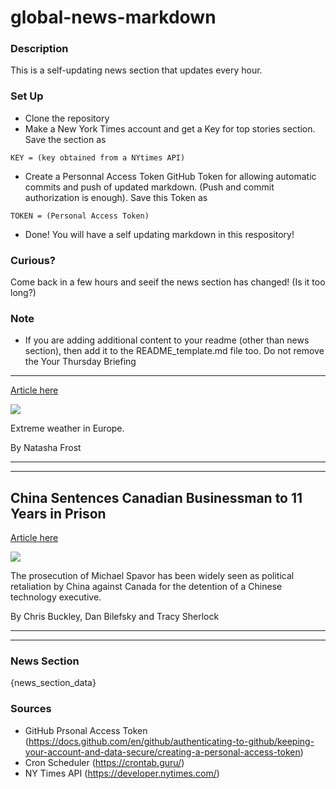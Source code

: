 # global-news-markdown

### Description 
This is a self-updating news section that updates every hour.

### Set Up 
* Clone the repository
* Make a New York Times account and get a Key for top stories section. Save the section as 
 ```
 KEY = (key obtained from a NYtimes API)
 ```
*  Create a Personnal Access Token GitHub Token for allowing automatic commits and push of updated markdown. (Push and commit authorization is enough). Save this Token as 
```
TOKEN = (Personal Access Token)
```
* Done! You will have a self updating markdown in this respository!

### Curious?
Come back in a few hours and seeif the news section has changed! (Is it too long?)

### Note
* If you are adding additional content to your readme (other than news section), then add it to the README_template.md file too. Do not remove the Your Thursday Briefing
----------------------

[Article here](https://www.nytimes.com/2021/08/11/briefing/wildfires-delta-scotland-trump.html)

[![](https://static01.nyt.com/images/2021/08/11/world/12am-briefing-europe-greece-fire/merlin_193154997_2b36b717-cf80-4e1c-bf4f-c71a275ff1c9-superJumbo.jpg)](https://www.nytimes.com/2021/08/11/briefing/wildfires-delta-scotland-trump.html)

Extreme weather in Europe.

By Natasha Frost

* * *

* * *

China Sentences Canadian Businessman to 11 Years in Prison
----------------------------------------------------------

[Article here](https://www.nytimes.com/2021/08/10/world/asia/china-canada-spavor-kovrig.html)

[![](https://static01.nyt.com/images/2021/08/11/world/11china-canada-HFO2/china-canada-HFO2-superJumbo.jpg)](https://www.nytimes.com/2021/08/10/world/asia/china-canada-spavor-kovrig.html)

The prosecution of Michael Spavor has been widely seen as political retaliation by China against Canada for the detention of a Chinese technology executive.

By Chris Buckley, Dan Bilefsky and Tracy Sherlock

* * *

* * *

### News Section 
{news_section_data}


### Sources 
* GitHub Prsonal Access Token (https://docs.github.com/en/github/authenticating-to-github/keeping-your-account-and-data-secure/creating-a-personal-access-token)
* Cron Scheduler (https://crontab.guru/)
* NY Times API (https://developer.nytimes.com/)
